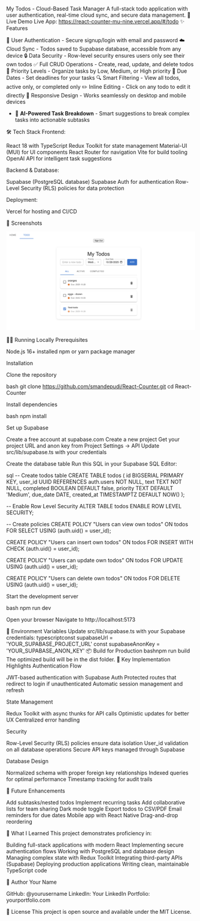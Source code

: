 My Todos - Cloud-Based Task Manager
A full-stack todo application with user authentication, real-time cloud sync, and secure data management.
🚀 Live Demo
Live App: https://react-counter-mu-nine.vercel.app/#/todo
✨ Features

🔐 User Authentication - Secure signup/login with email and password
☁️ Cloud Sync - Todos saved to Supabase database, accessible from any device
🔒 Data Security - Row-level security ensures users only see their own todos
✅ Full CRUD Operations - Create, read, update, and delete todos
🎯 Priority Levels - Organize tasks by Low, Medium, or High priority
📅 Due Dates - Set deadlines for your tasks
🔍 Smart Filtering - View all todos, active only, or completed only
✏️ Inline Editing - Click on any todo to edit it directly
📱 Responsive Design - Works seamlessly on desktop and mobile devices
- 🤖 **AI-Powered Task Breakdown** - Smart suggestions to break complex tasks into actionable subtasks

🛠️ Tech Stack
Frontend:

React 18 with TypeScript
Redux Toolkit for state management
Material-UI (MUI) for UI components
React Router for navigation
Vite for build tooling
OpenAI API for intelligent task suggestions


Backend & Database:

Supabase (PostgreSQL database)
Supabase Auth for authentication
Row-Level Security (RLS) policies for data protection

Deployment:

Vercel for hosting and CI/CD

📸 Screenshots

![alt text](image.png)


🏃‍♂️ Running Locally
Prerequisites

Node.js 16+ installed
npm or yarn package manager

Installation

Clone the repository

bash   git clone https://github.com/smandepudi/React-Counter.git
   cd React-Counter

Install dependencies

bash   npm install

Set up Supabase

Create a free account at supabase.com
Create a new project
Get your project URL and anon key from Project Settings → API
Update src/lib/supabase.ts with your credentials


Create the database table
Run this SQL in your Supabase SQL Editor:

sql   -- Create todos table
   CREATE TABLE todos (
     id BIGSERIAL PRIMARY KEY,
     user_id UUID REFERENCES auth.users NOT NULL,
     text TEXT NOT NULL,
     completed BOOLEAN DEFAULT false,
     priority TEXT DEFAULT 'Medium',
     due_date DATE,
     created_at TIMESTAMPTZ DEFAULT NOW()
   );

   -- Enable Row Level Security
   ALTER TABLE todos ENABLE ROW LEVEL SECURITY;

   -- Create policies
   CREATE POLICY "Users can view own todos"
   ON todos FOR SELECT
   USING (auth.uid() = user_id);

   CREATE POLICY "Users can insert own todos"
   ON todos FOR INSERT
   WITH CHECK (auth.uid() = user_id);

   CREATE POLICY "Users can update own todos"
   ON todos FOR UPDATE
   USING (auth.uid() = user_id);

   CREATE POLICY "Users can delete own todos"
   ON todos FOR DELETE
   USING (auth.uid() = user_id);

Start the development server

bash   npm run dev

Open your browser
Navigate to http://localhost:5173

🔑 Environment Variables
Update src/lib/supabase.ts with your Supabase credentials:
typescriptconst supabaseUrl = 'YOUR_SUPABASE_PROJECT_URL'
const supabaseAnonKey = 'YOUR_SUPABASE_ANON_KEY'
📦 Build for Production
bashnpm run build
The optimized build will be in the dist folder.
🎯 Key Implementation Highlights
Authentication Flow

JWT-based authentication with Supabase Auth
Protected routes that redirect to login if unauthenticated
Automatic session management and refresh

State Management

Redux Toolkit with async thunks for API calls
Optimistic updates for better UX
Centralized error handling

Security

Row-Level Security (RLS) policies ensure data isolation
User_id validation on all database operations
Secure API keys managed through Supabase

Database Design

Normalized schema with proper foreign key relationships
Indexed queries for optimal performance
Timestamp tracking for audit trails

🚧 Future Enhancements

 Add subtasks/nested todos
 Implement recurring tasks
 Add collaborative lists for team sharing
 Dark mode toggle
 Export todos to CSV/PDF
 Email reminders for due dates
 Mobile app with React Native
 Drag-and-drop reordering

📝 What I Learned
This project demonstrates proficiency in:

Building full-stack applications with modern React
Implementing secure authentication flows
Working with PostgreSQL and database design
Managing complex state with Redux Toolkit
Integrating third-party APIs (Supabase)
Deploying production applications
Writing clean, maintainable TypeScript code

👤 Author
Your Name

GitHub: @yourusername
LinkedIn: Your LinkedIn
Portfolio: yourportfolio.com

📄 License
This project is open source and available under the MIT License.